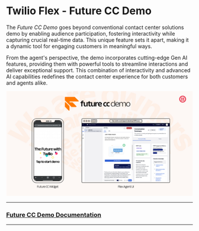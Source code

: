 # Twilio Flex - Future CC Demo

The _Future CC Demo_ goes beyond conventional contact center solutions demo by enabling audience participation, fostering interactivity while capturing crucial real-time data. This unique feature sets it apart, making it a dynamic tool for engaging customers in meaningful ways.

From the agent's perspective, the demo incorporates cutting-edge Gen AI features, providing them with powerful tools to streamline interactions and deliver exceptional support. This combination of interactivity and advanced AI capabilities redefines the contact center experience for both customers and agents alike.

<p align="center">
    <img src="./images/hero-banner.png" alt="Future CC Demo" />
</p>

---

### [Future CC Demo Documentation](https://twilio-se-anz.github.io/twilio-flex-future-cc-demo/)

---
